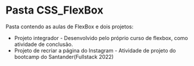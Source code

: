 # Pasta CSS_FlexBox
Pasta contendo as aulas de FlexBox e dois projetos:

* Projeto integrador - Desenvolvido pelo próprio curso de flexbox, como atividade de conclusão.
* Projeto de recriar a página do Instagram - Atividade de projeto do bootcamp do Santander(Fullstack 2022)

